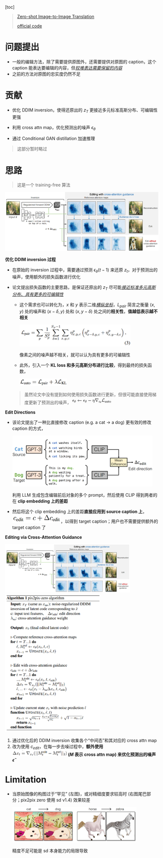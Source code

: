 [toc]

> [Zero-shot Image-to-Image Translation](https://arxiv.org/abs/2302.03027)
>
> [official code](https://github.com/pix2pixzero/pix2pix-zero)

# 问题提出

- 一般的编辑方法，除了需要提供原图外，还需要提供对原图的 caption，这个 caption 能表达要编辑的内容，但<u>*较难表达需要保留的内容*</u>
- 之前的方法对原图的忠实度仍然不足



# 贡献

- 优化 DDIM inversion，使得还原出的 $z_T$ 更接近多元标准高斯分布、可编辑性更强

- 利用 cross attn map，优化预测出的噪声 $\epsilon_{\theta}$

-  通过 Conditional GAN distillation 加速推理

  > 这部分暂时略过



# 思路

> 这是一个 training-free 算法

<img src="assets/image-20250613144239395.png" alt="image-20250613144239395" style="zoom: 50%;" />

**优化 DDIM inversion 过程**

- 在原始的 inversion 过程中，需要通过预测 $\epsilon_{\theta}(t-1)$ 来还原 $z_t$，对于预测出的噪声，使用额外的损失函数进行优化

- 论文提出损失函数的主要思路，是保证还原出的 $z_T$ 尽可能<u>*接近标准多元高斯分布、具有更多的可编辑性*</u>

  - 这个需求也可以转化为，$x$ 和 $y$ 表示二维<u>*横纵坐标*</u>，$L_{pair}$ 简言之衡量 $(x,y)$ 处的噪声和 $(x-\delta,y)$ 处和 $(x,y-\delta)$ 处之间的**相关性**，**值越低表示越不相关**

    <img src="assets/image-20250613144744559.png" alt="image-20250613144744559" style="zoom:50%;" />

    像素之间的噪声越不相关，就可以认为具有更多的可编辑性

  - 此外，引入一个 **KL loss 和多元高斯分布进行比较**，得到最终的损失函数，

    <img src="assets/image-20250613145314781.png" alt="image-20250613145314781" style="zoom:40%;" />

  > 虽然论文中没有提到如何使用损失函数进行更新，但很可能直接使用梯度更新了预测出的噪声，<img src="assets/image-20250613145410892.png" alt="image-20250613145410892" style="zoom: 50%;" />

**Edit Directions**

- 该论文提出了一种比直接修改 caption (e.g. a cat -> a dog) 更有效的修改 caption 的方式，

  <img src="assets/image-20250613150018429.png" alt="image-20250613150018429" style="zoom:45%;" />

  利用 LLM 生成包含编辑前后对象的多个 prompt，然后使用 CLIP 得到两者的在 **clip embedding 上的差距**

- 然后将这个 clip embedding 上的差距**直接应用到 source caption 上**，<img src="assets/image-20250613150232073.png" alt="image-20250613150232073" style="zoom:50%;" />，以得到 target caption；用户也不需要提供额外的 target caption 了

**Editing via Cross-Attention Guidance**

<img src="assets/image-20250613150827368.png" alt="image-20250613150827368" style="zoom: 40%;" /><img src="assets/image-20250613150317497.png" alt="image-20250613150317497" style="zoom:60%;" />

1. 通过优化后的 DDIM inversion 收集各个“中间态”和其对应的 cross attn map
2. 改为使用 $c_{edit}$，在每一步去噪过程中，**额外使用 <img src="assets/image-20250613150552502.png" alt="image-20250613150552502" style="zoom:30%;" /> ($M$ 表示 cross attn map) 来优化预测出的噪声 $\hat\epsilon$**



# Limitation

- 当原始图像的构图过于“罕见” (左图)，或对精细度要求较高时 (右图尾巴部分；pix2pix zero 使用 sd v1.4) 效果较差

  <img src="assets/image-20250613151349133.png" alt="image-20250613151349133" style="zoom:40%;" />

  精度不足可能是 sd 本身能力的局限导致